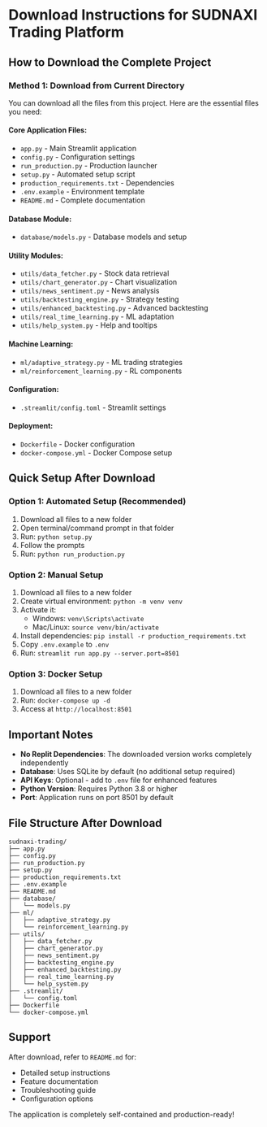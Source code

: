 # Download Instructions for SUDNAXI Trading Platform

## How to Download the Complete Project

### Method 1: Download from Current Directory

You can download all the files from this project. Here are the essential files you need:

#### Core Application Files:
- `app.py` - Main Streamlit application
- `config.py` - Configuration settings
- `run_production.py` - Production launcher
- `setup.py` - Automated setup script
- `production_requirements.txt` - Dependencies
- `.env.example` - Environment template
- `README.md` - Complete documentation

#### Database Module:
- `database/models.py` - Database models and setup

#### Utility Modules:
- `utils/data_fetcher.py` - Stock data retrieval
- `utils/chart_generator.py` - Chart visualization
- `utils/news_sentiment.py` - News analysis
- `utils/backtesting_engine.py` - Strategy testing
- `utils/enhanced_backtesting.py` - Advanced backtesting
- `utils/real_time_learning.py` - ML adaptation
- `utils/help_system.py` - Help and tooltips

#### Machine Learning:
- `ml/adaptive_strategy.py` - ML trading strategies
- `ml/reinforcement_learning.py` - RL components

#### Configuration:
- `.streamlit/config.toml` - Streamlit settings

#### Deployment:
- `Dockerfile` - Docker configuration
- `docker-compose.yml` - Docker Compose setup

## Quick Setup After Download

### Option 1: Automated Setup (Recommended)
1. Download all files to a new folder
2. Open terminal/command prompt in that folder
3. Run: `python setup.py`
4. Follow the prompts
5. Run: `python run_production.py`

### Option 2: Manual Setup
1. Download all files to a new folder
2. Create virtual environment: `python -m venv venv`
3. Activate it:
   - Windows: `venv\Scripts\activate`
   - Mac/Linux: `source venv/bin/activate`
4. Install dependencies: `pip install -r production_requirements.txt`
5. Copy `.env.example` to `.env`
6. Run: `streamlit run app.py --server.port=8501`

### Option 3: Docker Setup
1. Download all files to a new folder
2. Run: `docker-compose up -d`
3. Access at `http://localhost:8501`

## Important Notes

- **No Replit Dependencies**: The downloaded version works completely independently
- **Database**: Uses SQLite by default (no additional setup required)
- **API Keys**: Optional - add to `.env` file for enhanced features
- **Python Version**: Requires Python 3.8 or higher
- **Port**: Application runs on port 8501 by default

## File Structure After Download

```
sudnaxi-trading/
├── app.py
├── config.py
├── run_production.py
├── setup.py
├── production_requirements.txt
├── .env.example
├── README.md
├── database/
│   └── models.py
├── ml/
│   ├── adaptive_strategy.py
│   └── reinforcement_learning.py
├── utils/
│   ├── data_fetcher.py
│   ├── chart_generator.py
│   ├── news_sentiment.py
│   ├── backtesting_engine.py
│   ├── enhanced_backtesting.py
│   ├── real_time_learning.py
│   └── help_system.py
├── .streamlit/
│   └── config.toml
├── Dockerfile
└── docker-compose.yml
```

## Support

After download, refer to `README.md` for:
- Detailed setup instructions
- Feature documentation
- Troubleshooting guide
- Configuration options

The application is completely self-contained and production-ready!